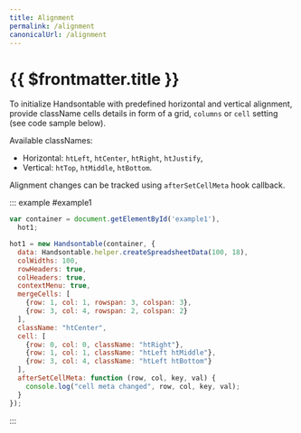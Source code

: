 ```yaml
---
title: Alignment
permalink: /alignment
canonicalUrl: /alignment
---
```


# {{ $frontmatter.title }}

To initialize Handsontable with predefined horizontal and vertical alignment, provide className cells details in form of a grid, `columns` or `cell` setting (see code sample below).

Available classNames:

* Horizontal: `htLeft`, `htCenter`, `htRight`, `htJustify`,
* Vertical: `htTop`, `htMiddle`, `htBottom`.

Alignment changes can be tracked using `afterSetCellMeta` hook callback.

::: example #example1
```js
var container = document.getElementById('example1'),
  hot1;

hot1 = new Handsontable(container, {
  data: Handsontable.helper.createSpreadsheetData(100, 18),
  colWidths: 100,
  rowHeaders: true,
  colHeaders: true,
  contextMenu: true,
  mergeCells: [
    {row: 1, col: 1, rowspan: 3, colspan: 3},
    {row: 3, col: 4, rowspan: 2, colspan: 2}
  ],
  className: "htCenter",
  cell: [
    {row: 0, col: 0, className: "htRight"},
    {row: 1, col: 1, className: "htLeft htMiddle"},
    {row: 3, col: 4, className: "htLeft htBottom"}
  ],
  afterSetCellMeta: function (row, col, key, val) {
    console.log("cell meta changed", row, col, key, val);
  }
});
```
:::
